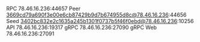 RPC 78.46.16.236:44657 
Peer 3669cd79a690f3e00e6cb87429b9d7b674955d8c@78.46.16.236:44656
Seed 3402bc832e2c1635a245b1301f0737b5f46f0ebd@78.46.16.236:10256
API 78.46.16.236:19317
gRPC 78.46.16.236:27090
gRPC Web 78.46.16.236:27091

